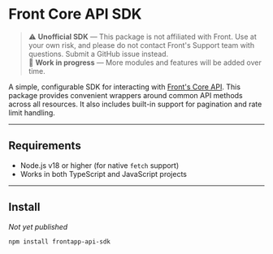 # Front Core API SDK

> ⚠️ **Unofficial SDK** — This package is not affiliated with Front. Use at your own risk, and please do not contact Front's Support team with questions. Submit a GitHub issue instead.  
> 🚧 **Work in progress** — More modules and features will be added over time.

A simple, configurable SDK for interacting with [Front's Core API](https://dev.frontapp.com/reference/introduction). This package provides convenient wrappers around common API methods across all resources. It also includes built-in support for pagination and rate limit handling.

---

## Requirements

- Node.js v18 or higher (for native `fetch` support)
- Works in both TypeScript and JavaScript projects

---

## Install

_Not yet published_

```bash
npm install frontapp-api-sdk
